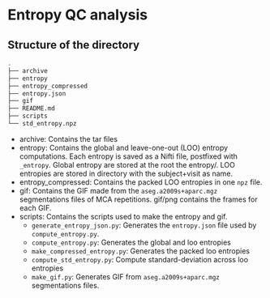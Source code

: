 # Entropy QC analysis

## Structure of the directory

```bash
.
├── archive
├── entropy
├── entropy_compressed
├── entropy.json
├── gif
├── README.md
├── scripts
└── std_entropy.npz
```

- archive: Contains the tar files 
- entropy: Contains the global and leave-one-out (LOO) entropy computations.
Each entropy is saved as a Nifti file, postfixed with `_entropy`.
Global entropy are stored at the root the entropy/. LOO entropies are stored in 
directory with the subject+visit as name. 
- entropy_compressed: Contains the packed LOO entropies in one `npz` file.
- gif: Contains the GIF made from the `aseg.a2009s+aparc.mgz` segmentations files of MCA repetitions.
gif/png contains the frames for each GIF.
- scripts: Contains the scripts used to make the entropy and gif.
    * `generate_entropy_json.py`: Generates the `entropy.json` file used by `compute_entropy.py`.
    * `compute_entropy.py`: Generates the global and loo entropies
    * `make_compressed_entropy.py`: Generates the packed loo entropies
    * `compute_std_entropy.py`: Compute standard-deviation across loo entropies
    * `make_gif.py`: Generates GIF from `aseg.a2009s+aparc.mgz` segmentations files.
